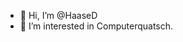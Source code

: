 - 👋 Hi, I’m @HaaseD
- 👀 I’m interested in Computerquatsch.

<!---
HaaseD/HaaseD is a ✨ special ✨ repository because its `README.md` (this file) appears on your GitHub profile.
You can click the Preview link to take a look at your changes.
--->
